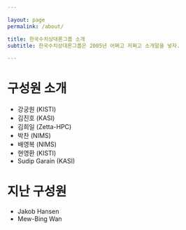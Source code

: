 ```yaml
---

layout: page
permalink: /about/

title: 한국수치상대론그룹 소개
subtitle: 한국수치상대론그룹은 2005년 어쩌고 저쩌고 소개말을 넣자.

---
```


# 구성원 소개

* 강궁원 (KISTI)
* 김진호 (KASI)
* 김희일 (Zetta-HPC)
* 박찬 (NIMS)
* 배영복 (NIMS)
* 현영환 (KISTI)
* Sudip Garain (KASI)

# 지난 구성원

* Jakob Hansen
* Mew-Bing Wan
